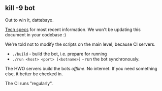 ## kill -9 bot

Out to win it, dattebayo.

[Tech specs](https://helloworldopen.com/techspec)
for most recent information. We won't be updating this document in your codebase :)

We're told not to modify the scripts on the main level, because CI servers.

- `./build` - build the bot, i.e. prepare for running
- `./run <host> <port> [<botname>]` - run the bot synchronously.

The HWO servers build the bots *offline*. No internet. If you need something
else, it better be checked in.

The CI runs "regularly".
